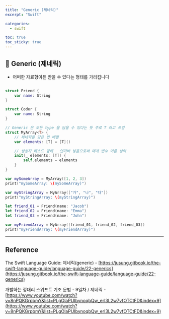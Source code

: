 ```yaml
---
title: "Generic (제네릭)"
excerpt: "Swift"

categories:
  - swift

toc: true
toc_sticky: true
---
```


## 🔷 Generic (제네릭)

- 어떠한 자료형이든 받을 수 있다는 형태를 가리킵니다

```swift

struct Friend {
	var name: String
}

struct Coder {
	var name: String
}

// Generic 은 모든 type 을 담을 수 있다는 뜻 주로 T 라고 쓰임
struct MyArray<T> {
	// 제네릭을 담은 빈 배열
	var elements: [T] = [T]()

	// 생성자 메소드 앞에 _ 언더바 넣음으로써 매개 변수 이름 생략
	init(_ elements: [T]) {
		self.elements = elements
	}
}

var mySomeArray = MyArray([1, 2, 3])
print("mySomeArray: \(mySomeArray)")

var myStringArray = MyArray(["가", "나", "다"])
print("myStringArray: \(myStringArray)")

let friend_01 = Friend(name: "Jacob")
let friend_02 = Friend(name: "Emma")
let friend_03 = Friend(name: "John")

var myFriendArray = MyArray([friend_01, friend_02, friend_03])
print("myFriendArray: \(myFriendArray)")
```

---

<!-- 🔶 🔷 📌 🔑  -->

## Reference

The Swift Language Guide: 제네릭(generic) - [https://jusung.gitbook.io/the-swift-language-guide/language-guide/22-generics](https://jusung.gitbook.io/the-swift-language-guide/language-guide/22-generics)

개발하는 정대리 스위프트 기초 문법 - 9일차 / 제네릭 - [https://www.youtube.com/watch?v=8nPQKGrpbmY&list=PLgOlaPUIbynoqbQw_erl3L2w7vfOTCtFD&index=9](https://www.youtube.com/watch?v=8nPQKGrpbmY&list=PLgOlaPUIbynoqbQw_erl3L2w7vfOTCtFD&index=9)
